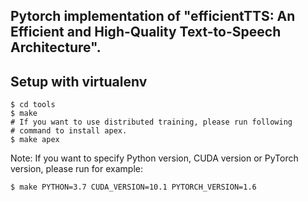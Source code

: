 ## Pytorch implementation of "efficientTTS: An Efficient and High-Quality Text-to-Speech Architecture".

## Setup with virtualenv

```
$ cd tools
$ make
# If you want to use distributed training, please run following
# command to install apex.
$ make apex
```

Note: If you want to specify Python version, CUDA version or PyTorch version, please run for example:

```
$ make PYTHON=3.7 CUDA_VERSION=10.1 PYTORCH_VERSION=1.6
```


